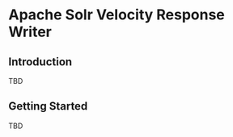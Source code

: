 Apache Solr Velocity Response Writer
=====================================

Introduction
------------
TBD

Getting Started
---------------
TBD
